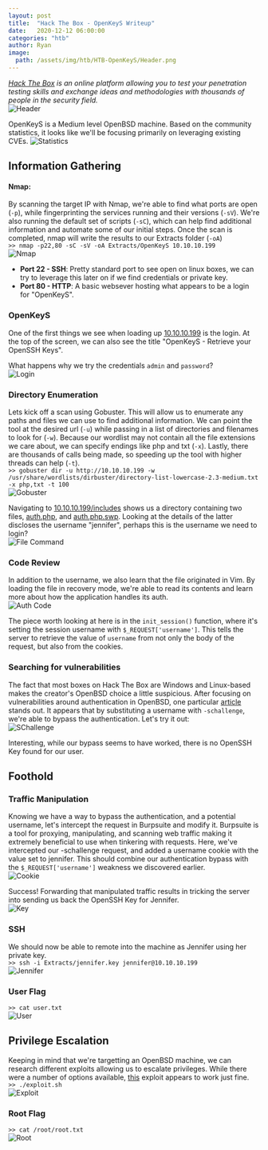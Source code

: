 ```yaml
---
layout: post
title:  "Hack The Box - OpenKeyS Writeup"
date:   2020-12-12 06:00:00
categories: "htb"
author: Ryan
image: 
  path: /assets/img/htb/HTB-OpenKeyS/Header.png
---
```


*[Hack The Box](https://hackthebox.eu) is an online platform allowing you to test your penetration testing skills and exchange ideas and methodologies with thousands of people in the security field.*  
![Header](../images/HTB-OpenKeyS/Header.png)

OpenKeyS is a Medium level OpenBSD machine. Based on the community statistics, it looks like we'll be focusing primarily on leveraging existing CVEs. 
![Statistics](../images/HTB-OpenKeyS/Statistics.png)

## Information Gathering

#### Nmap:
By scanning the target IP with Nmap, we're able to find what ports are open (`-p`), while fingerprinting the services running and their versions (`-sV`). We're also running the default set of scripts (`-sC`), which can help find additional information and automate some of our initial steps. Once the scan is completed, nmap will write the results to our Extracts folder (`-oA`)  
`>> nmap -p22,80 -sC -sV -oA Extracts/OpenKeyS 10.10.10.199`  
![Nmap](../images/HTB-OpenKeyS/nmap.png)

* **Port 22 - SSH**: Pretty standard port to see open on linux boxes, we can try to leverage this later on if we find credentials or private key.
* **Port 80 - HTTP**: A basic websever hosting what appears to be a login for "OpenKeyS".

### OpenKeyS
One of the first things we see when loading up [10.10.10.199](http://10.10.10.199) is the login. At the top of the screen, we can also see the title "OpenKeyS - Retrieve your OpenSSH Keys".

What happens why we try the credentials `admin` and `password`?  
![Login](../images/HTB-OpenKeyS/Info_Denied.png)

### Directory Enumeration
Lets kick off a scan using Gobuster. This will allow us to enumerate any paths and files we can use to find additional information. We can point the tool at the desired url (`-u`) while passing in a list of directories and filenames to look for (`-w`). Because our wordlist may not contain all the file extensions we care about, we can specify endings like php and txt (`-x`). Lastly, there are thousands of calls being made, so speeding up the tool with higher threads can help (`-t`).  
`>> gobuster dir -u http://10.10.10.199 -w /usr/share/wordlists/dirbuster/directory-list-lowercase-2.3-medium.txt -x php,txt -t 100`  
![Gobuster](../images/HTB-OpenKeyS/Info_Gobuster.png)

Navigating to [10.10.10.199/includes](http://10.10.10.199/includes) shows us a directory containing two files, [auth.php](http://10.10.10.199/includes/auth.php), and [auth.php.swp](http://10.10.10.199/includes/auth.php.swp). Looking at the details of the latter discloses the username "jennifer", perhaps this is the username we need to login?  
![File Command](../images/HTB-OpenKeyS/Info_File.png)

### Code Review
In addition to the username, we also learn that the file originated in Vim. By loading the file in recovery mode, we're able to read its contents and learn more about how the application handles its auth.  
![Auth Code](../images/HTB-OpenKeyS/Info_Code.png)

The piece worth looking at here is in the `init_session()` function, where it's setting the session username with `$_REQUEST['username']`. This tells the server to retrieve the value of `username` from not only the body of the request, but also from the cookies.

### Searching for vulnerabilities
The fact that most boxes on Hack The Box are Windows and Linux-based makes the creator's OpenBSD choice a little suspicious. After focusing on vulnerabilities around authentication in OpenBSD, one particular [article](https://www.qualys.com/2019/12/04/cve-2019-19521/authentication-vulnerabilities-openbsd.txt) stands out. It appears that by substituting a username with `-schallenge`, we're able to bypass the authentication. Let's try it out:  
![SChallenge](../images/HTB-OpenKeyS/Info_SChallenge.png)

Interesting, while our bypass seems to have worked, there is no OpenSSH Key found for our user.

## Foothold

### Traffic Manipulation
Knowing we have a way to bypass the authentication, and a potential username, let's intercept the request in Burpsuite and modify it. Burpsuite is a tool for proxying, manipulating, and scanning web traffic making it extremely beneficial to use when tinkering with requests. Here, we've intercepted our -schallenge request, and added a username cookie with the value set to jennifer. This should combine our authentication bypass with the `$_REQUEST['username']` weakness we discovered earlier.  
![Cookie](../images/HTB-OpenKeyS/Foothold_Cookie.png)

Success! Forwarding that manipulated traffic results in tricking the server into sending us back the OpenSSH Key for Jennifer.  
![Key](../images/HTB-OpenKeyS/Foothold_Key.png)

### SSH
We should now be able to remote into the machine as Jennifer using her private key.  
`>> ssh -i Extracts/jennifer.key jennifer@10.10.10.199`  
![Jennifer](../images/HTB-OpenKeyS/Foothold_Jennifer.png)

### User Flag
`>> cat user.txt`  
![User](../images/HTB-OpenKeyS/Foothold_Flag.png)

## Privilege Escalation
Keeping in mind that we're targetting an OpenBSD machine, we can research different exploits allowing us to escalate privileges. While there were a number of options available, [this](https://raw.githubusercontent.com/bcoles/local-exploits/master/CVE-2019-19520/openbsd-authroot) exploit appears to work just fine.  
`>> ./exploit.sh`  
![Exploit](../images/HTB-OpenKeyS/PrivEsc_Exploit.png)

### Root Flag
`>> cat /root/root.txt`  
![Root](../images/HTB-OpenKeyS/PrivEsc_Flag.png)